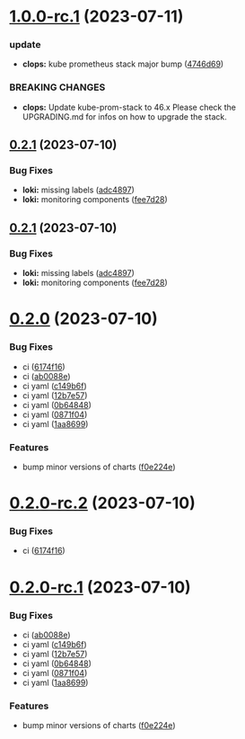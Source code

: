 # [1.0.0-rc.1](https://gitlab.cloudical.net/clops-monitoring-platform/clops-helm/compare/0.2.1...1.0.0-rc.1) (2023-07-11)


### update

* **clops:** kube prometheus stack major bump ([4746d69](https://gitlab.cloudical.net/clops-monitoring-platform/clops-helm/commit/4746d697c8717f9b63fc36f7664b8d91947c951c))


### BREAKING CHANGES

* **clops:** Update kube-prom-stack to 46.x Please check the UPGRADING.md for infos
on how to upgrade the stack.

## [0.2.1](https://gitlab.cloudical.net/clops-monitoring-platform/clops-helm/compare/0.2.0...0.2.1) (2023-07-10)


### Bug Fixes

* **loki:** missing labels ([adc4897](https://gitlab.cloudical.net/clops-monitoring-platform/clops-helm/commit/adc4897c94ae0e10399d5334991fb0c16617a451))
* **loki:** monitoring components ([fee7d28](https://gitlab.cloudical.net/clops-monitoring-platform/clops-helm/commit/fee7d28d4674bfa4580f029dbfa96fd9a03952eb))

## [0.2.1](https://gitlab.cloudical.net/clops-monitoring-platform/clops-helm/compare/0.2.0...0.2.1) (2023-07-10)


### Bug Fixes

* **loki:** missing labels ([adc4897](https://gitlab.cloudical.net/clops-monitoring-platform/clops-helm/commit/adc4897c94ae0e10399d5334991fb0c16617a451))
* **loki:** monitoring components ([fee7d28](https://gitlab.cloudical.net/clops-monitoring-platform/clops-helm/commit/fee7d28d4674bfa4580f029dbfa96fd9a03952eb))

# [0.2.0](https://gitlab.cloudical.net/clops-monitoring-platform/clops-helm/compare/v0.1.1...0.2.0) (2023-07-10)


### Bug Fixes

* ci ([6174f16](https://gitlab.cloudical.net/clops-monitoring-platform/clops-helm/commit/6174f16dec99755eb7848f264e288798d1914c68))
* ci ([ab0088e](https://gitlab.cloudical.net/clops-monitoring-platform/clops-helm/commit/ab0088e86d131b4e0de8798bb419920b5f22e65d))
* ci yaml ([c149b6f](https://gitlab.cloudical.net/clops-monitoring-platform/clops-helm/commit/c149b6fd62b5b2fec1dd1b9f8b60914aa21001de))
* ci yaml ([12b7e57](https://gitlab.cloudical.net/clops-monitoring-platform/clops-helm/commit/12b7e576bd388d9019cad0395e5a3da73f9a4a96))
* ci yaml ([0b64848](https://gitlab.cloudical.net/clops-monitoring-platform/clops-helm/commit/0b6484833a099128310c0f0b2eeb7ae8ed61a05f))
* ci yaml ([0871f04](https://gitlab.cloudical.net/clops-monitoring-platform/clops-helm/commit/0871f042f6d6a3f4d593e903ab97b17551b528f5))
* ci yaml ([1aa8699](https://gitlab.cloudical.net/clops-monitoring-platform/clops-helm/commit/1aa869938a892a921c53335048170df9731e7b62))


### Features

* bump minor versions of charts ([f0e224e](https://gitlab.cloudical.net/clops-monitoring-platform/clops-helm/commit/f0e224e1f65c7f88faa5fa1a0a10dbb4ef2dc630))

# [0.2.0-rc.2](https://gitlab.cloudical.net/clops-monitoring-platform/clops-helm/compare/0.2.0-rc.1...0.2.0-rc.2) (2023-07-10)


### Bug Fixes

* ci ([6174f16](https://gitlab.cloudical.net/clops-monitoring-platform/clops-helm/commit/6174f16dec99755eb7848f264e288798d1914c68))

# [0.2.0-rc.1](https://gitlab.cloudical.net/clops-monitoring-platform/clops-helm/compare/v0.1.1...0.2.0-rc.1) (2023-07-10)


### Bug Fixes

* ci ([ab0088e](https://gitlab.cloudical.net/clops-monitoring-platform/clops-helm/commit/ab0088e86d131b4e0de8798bb419920b5f22e65d))
* ci yaml ([c149b6f](https://gitlab.cloudical.net/clops-monitoring-platform/clops-helm/commit/c149b6fd62b5b2fec1dd1b9f8b60914aa21001de))
* ci yaml ([12b7e57](https://gitlab.cloudical.net/clops-monitoring-platform/clops-helm/commit/12b7e576bd388d9019cad0395e5a3da73f9a4a96))
* ci yaml ([0b64848](https://gitlab.cloudical.net/clops-monitoring-platform/clops-helm/commit/0b6484833a099128310c0f0b2eeb7ae8ed61a05f))
* ci yaml ([0871f04](https://gitlab.cloudical.net/clops-monitoring-platform/clops-helm/commit/0871f042f6d6a3f4d593e903ab97b17551b528f5))
* ci yaml ([1aa8699](https://gitlab.cloudical.net/clops-monitoring-platform/clops-helm/commit/1aa869938a892a921c53335048170df9731e7b62))


### Features

* bump minor versions of charts ([f0e224e](https://gitlab.cloudical.net/clops-monitoring-platform/clops-helm/commit/f0e224e1f65c7f88faa5fa1a0a10dbb4ef2dc630))
